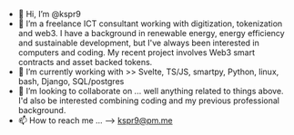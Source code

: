 - 👋 Hi, I’m @kspr9
- 👀 I’m a freelance ICT consultant working with digitization, tokenization and web3. I have a background in renewable energy, energy efficiency and sustainable development, but I've always been interested in computers and coding. My recent project involves Web3 smart contracts and asset backed tokens.
- 🌱 I’m currently working with >> Svelte, TS/JS, smartpy, Python, linux, bash, Django, SQL/postgres
- 💞️ I’m looking to collaborate on ... well anything related to things above. I'd also be interested combining coding and my previous professional background.
- 📫 How to reach me ... --> kspr9@pm.me

<!---
kspr9/kspr9 is a ✨ special ✨ repository because its `README.md` (this file) appears on your GitHub profile.
You can click the Preview link to take a look at your changes.
--->
